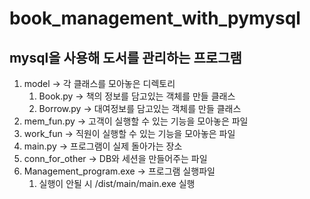 # book_management_with_pymysql
## mysql을 사용해 도서를 관리하는 프로그램<br>

1. model -> 각 클래스를 모아놓은 디렉토리<br>
   1. Book.py -> 책의 정보를 담고있는 객체를 만들 클래스<br>
   2. Borrow.py -> 대여정보를 담고있는 객체를 만들 클래스<br>
2. mem_fun.py -> 고객이 실행할 수 있는 기능을 모아놓은 파일<br>
3. work_fun -> 직원이 실행할 수 있는 기능을 모아놓은 파일<br>
4. main.py -> 프로그램이 실제 돌아가는 장소<br>
5. conn_for_other -> DB와 세션을 만들어주는 파일 <br>
6. Management_program.exe -> 프로그램 실행파일
   1. 실행이 안될 시 /dist/main/main.exe 실행